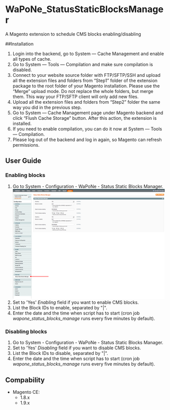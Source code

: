 # WaPoNe_StatusStaticBlocksManager
A Magento extension to schedule CMS blocks enabling/disabling

##Installation

1. Login into the backend, go to System — Cache Management and enable all types of cache.
2. Go to System — Tools — Compilation and make sure compilation is disabled.
3. Connect to your website source folder with FTP/SFTP/SSH and upload all the extension files and folders from “Step1” folder of the extension package to the root folder of your Magento installation.
Please use the “Merge” upload mode. Do not replace the whole folders, but merge them. This way your FTP/SFTP client will only add new files.
4. Upload all the extension files and folders from “Step2” folder the same way you did in the previous step.
5. Go to System — Cache Management page under Magento backend and click “Flush Cache Storage” button. After this action, the extension is installed.
6. If you need to enable compilation, you can do it now at System — Tools — Compilation.
7. Please log out of the backend and log in again, so Magento can refresh permissions.

## User Guide

### Enabling blocks

1. Go to System - Configuration - WaPoNe - Status Static Blocks Manager.
![](doc/images/statusstaticblocksmanager_config.png)
2. Set to 'Yes' *Enabling* field if you want to enable CMS blocks.
3. List the Block IDs to enable, separated by "|".
4. Enter the date and the time when script has to start (cron job *wapone_status_blocks_manage* runs every five minutes by default).

### Disabling blocks

1. Go to System - Configuration - WaPoNe - Status Static Blocks Manager.
2. Set to 'Yes' *Disabling* field if you want to disable CMS blocks.
3. List the Block IDs to disable, separated by "|".
4. Enter the date and the time when script has to start (cron job *wapone_status_blocks_manage* runs every five minutes by default).

## Compability

- Magento CE:
  - 1.8.x
  - 1.9.x
